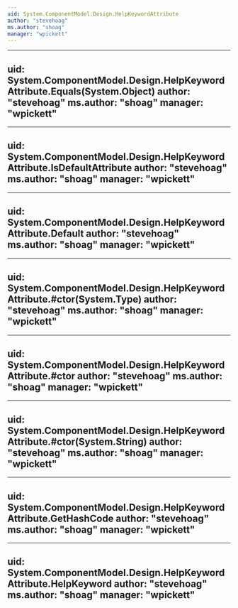```yaml
---
uid: System.ComponentModel.Design.HelpKeywordAttribute
author: "stevehoag"
ms.author: "shoag"
manager: "wpickett"
---
```


---
uid: System.ComponentModel.Design.HelpKeywordAttribute.Equals(System.Object)
author: "stevehoag"
ms.author: "shoag"
manager: "wpickett"
---

---
uid: System.ComponentModel.Design.HelpKeywordAttribute.IsDefaultAttribute
author: "stevehoag"
ms.author: "shoag"
manager: "wpickett"
---

---
uid: System.ComponentModel.Design.HelpKeywordAttribute.Default
author: "stevehoag"
ms.author: "shoag"
manager: "wpickett"
---

---
uid: System.ComponentModel.Design.HelpKeywordAttribute.#ctor(System.Type)
author: "stevehoag"
ms.author: "shoag"
manager: "wpickett"
---

---
uid: System.ComponentModel.Design.HelpKeywordAttribute.#ctor
author: "stevehoag"
ms.author: "shoag"
manager: "wpickett"
---

---
uid: System.ComponentModel.Design.HelpKeywordAttribute.#ctor(System.String)
author: "stevehoag"
ms.author: "shoag"
manager: "wpickett"
---

---
uid: System.ComponentModel.Design.HelpKeywordAttribute.GetHashCode
author: "stevehoag"
ms.author: "shoag"
manager: "wpickett"
---

---
uid: System.ComponentModel.Design.HelpKeywordAttribute.HelpKeyword
author: "stevehoag"
ms.author: "shoag"
manager: "wpickett"
---
